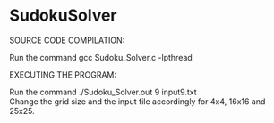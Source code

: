 # SudokuSolver

SOURCE CODE COMPILATION: 

Run the command gcc Sudoku_Solver.c -lpthread


EXECUTING THE PROGRAM: 

Run the command ./Sudoku_Solver.out 9 input9.txt <br/>
Change the grid size and the input file accordingly for 4x4, 16x16 and 25x25.
